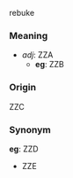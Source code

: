rebuke
### Meaning
+ _adj_: ZZA
    + __eg__: ZZB

### Origin

ZZC

### Synonym

__eg__: ZZD

+ ZZE


